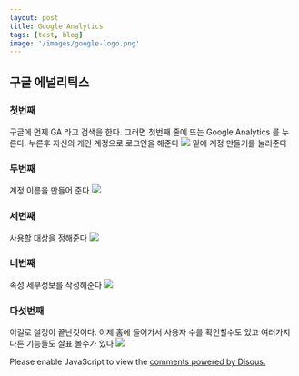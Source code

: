 ```yaml
---
layout: post
title: Google Analytics
tags: [test, blog]
image: '/images/google-logo.png'
---
```

## 구글 에널리틱스
### 첫번째
구글에 먼제 GA 라고 검색을 한다. 그러면 첫번째 줄에 뜨는 Google Analytics 를 누른다.
누른후 자신의 개인 계정으로 로그인을 해준다
<img src="/blog/images/GA-1.png">
밑에 계정 만들기를 눌러준다

### 두번째
계정 이름을 만들어 준다
<img src="/blog/images/GA-2.png">

### 세번째
사용할 대상을 정해준다
<img src="/blog/images/GA-3.png">

### 네번째
속성 세부정보를 작성해준다
<img src="/blog/images/GA-4.png">

### 다섯번째
이걸로 설정이 끝난것이다. 이제 홈에 들어가서 사용자 수를 확인할수도 있고 여러가지 다른 기능들도 살표 볼수가 있다
<img src="/blog/images/GA-5.png">

<div id="disqus_thread"></div>
<script>

/**
*  RECOMMENDED CONFIGURATION VARIABLES: EDIT AND UNCOMMENT THE SECTION BELOW TO INSERT DYNAMIC VALUES FROM YOUR PLATFORM OR CMS.
*  LEARN WHY DEFINING THESE VARIABLES IS IMPORTANT: https://disqus.com/admin/universalcode/#configuration-variables*/
/*
var disqus_config = function () {
this.page.url = PAGE_URL;  // Replace PAGE_URL with your page's canonical URL variable
this.page.identifier = PAGE_IDENTIFIER; // Replace PAGE_IDENTIFIER with your page's unique identifier variable
};
*/
(function() { // DON'T EDIT BELOW THIS LINE
var d = document, s = d.createElement('script');
s.src = 'https://cover-1.disqus.com/embed.js';
s.setAttribute('data-timestamp', +new Date());
(d.head || d.body).appendChild(s);
})();
</script>
<noscript>Please enable JavaScript to view the <a href="https://disqus.com/?ref_noscript">comments powered by Disqus.</a></noscript>
                            